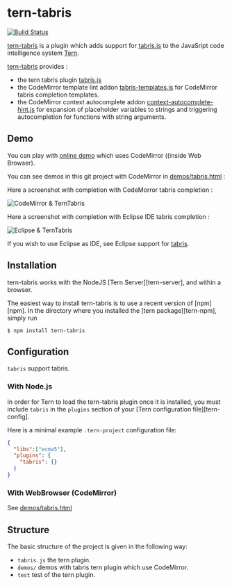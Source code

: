 # tern-tabris

[![Build Status](https://secure.travis-ci.org/angelozerr/tern-tabris.png)](http://travis-ci.org/angelozerr/tern-tabris)

[tern-tabris](https://github.com/angelozerr/tern-tabris) is a plugin which adds support for [tabris.js](https://github.com/eclipsesource/tabris-js) to the JavaSript code intelligence system [Tern](http://ternjs.net/).

[tern-tabris](https://github.com/angelozerr/tern-tabris) provides :

 * the tern tabris plugin [tabris.js](https://github.com/angelozerr/tern-tabris/blob/master/tabris.js)
 * the CodeMirror template lint addon [tabris-templates.js](https://github.com/angelozerr/tern-tabris/blob/master/codemirror/addon/hint/javascript/tabris-templates.js) for CodeMirror tabris completion templates.
 * the CodeMirror context autocomplete addon [context-autocomplete-hint.js](https://github.com/angelozerr/tern-tabris/blob/master/codemirror/addon/hint/context-autocomplete-hint.js) for expansion of placeholder variables to strings and triggering autocompletion for functions with string arguments.
 
## Demo

You can play with [online demo](https://tabrisjs.com/downloads/editor.html) which uses CodeMirror ((inside Web Browser).

You can see demos in this git project with CodeMirror in  [demos/tabris.html](https://github.com/angelozerr/tern-tabris/blob/master/demos/tabris.html) :

Here a screenshot with completion with CodeMorror tabris completion :
 
![CodeMirror & TernTabris](https://github.com/angelozerr/tern-tabris/wiki/images/TernTabrisWithCodeMirror.png)

Here a screenshot with completion with Eclipse IDE tabris completion :

![Eclipse & TernTabris](https://github.com/angelozerr/tern-tabris/wiki/images/TernTabrisWithEclipse.png)

If you wish to use Eclipse as IDE, see Eclipse support for [tabris](https://github.com/angelozerr/tern.java/wiki/Tern-&-tabris-support).

## Installation

tern-tabris works with the NodeJS [Tern Server][tern-server], and within a browser.

The easiest way to install tern-tabris is to use a recent version of
[npm][npm]. In the directory where you installed the [tern package][tern-npm],
simply run

```
$ npm install tern-tabris
```

## Configuration

`tabris` support tabris.

### With Node.js

In order for Tern to load the tern-tabris plugin once it is installed, you must
include `tabris` in the `plugins` section of your [Tern configuration
file][tern-config].

Here is a minimal example `.tern-project` configuration file:

```json
{
  "libs":["ecma5"],
  "plugins": {
    "tabris": {}
  }
}
```

### With WebBrowser (CodeMirror)

See [demos/tabris.html](https://github.com/angelozerr/tern-tabris/blob/master/demos/tabris.html)

## Structure

The basic structure of the project is given in the following way:

* `tabris.js` the tern plugin.
* `demos/` demos with tabris tern plugin which use CodeMirror.
* `test` test of the tern plugin.

